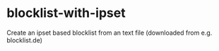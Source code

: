 blocklist-with-ipset
====================

Create an ipset based blocklist from an text file (downloaded from e.g. blocklist.de)
